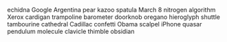 echidna
Google
Argentina
pear
kazoo
spatula
March 8
nitrogen
algorithm
Xerox
cardigan
trampoline
barometer
doorknob
oregano
hieroglyph
shuttle
tambourine
cathedral
Cadillac
confetti
Obama
scalpel
iPhone
quasar
pendulum
molecule
clavicle
thimble
obsidian


